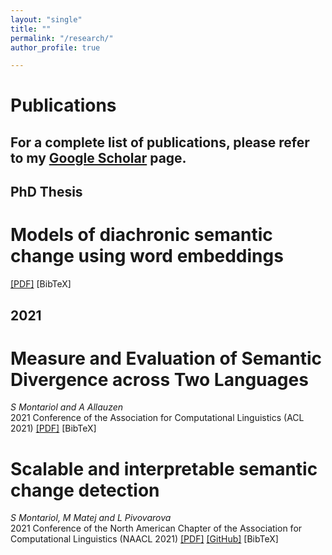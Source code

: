 ```yaml
---
layout: "single"
title: ""
permalink: "/research/"
author_profile: true

---
```


<script type="text/javascript">
   function toggleVisibility(block_id) {
       var e = document.getElementById(block_id);
       if(e.style.display == 'block')
          e.style.display = 'none';
       else
          e.style.display = 'block';
   }
    function copyToClip(element) {
        var str = document.getElementById(element).innerHTML;
        function listener(e) {
            e.clipboardData.setData("text/html", str);
            e.clipboardData.setData("text/plain", str);
            e.preventDefault();
        }
        document.addEventListener("copy", listener);
        document.execCommand("copy");
        document.removeEventListener("copy", listener);
};
</script>

# Publications

## For a complete list of publications, please refer to my [Google Scholar](https://scholar.google.com/citations?user=oM63nTMAAAAJ&hl=en) page.


## PhD Thesis

# Models of diachronic semantic change using word embeddings
<normal>
    <a href="https://www.theses.fr/2021UPASG006/abes" style="color:page.header.overlay_color">[PDF]</a>
    <a style="color:page.header.overlay_color; cursor: pointer; cursor: hand;" onclick="toggleVisibility('bib_thesis');">[BibTeX]</a>
</normal>
<div id="bib_thesis" style="display:none;">
<small>
<a class="btn"  onclick="copyToClip('bib_thesis');">copy to clipboard</a>
<div class="highlighter-rouge"><pre id="bib_thesis" class="highlight">
@phdthesis{montariol2021models,
  title={Models of diachronic semantic change using word embeddings},
  author={Montariol, Syrielle},
  year={2021},
  school={Universit{\'e} Paris-Saclay}
}
</pre></div></small>
</div>


## 2021

# Measure and Evaluation of Semantic Divergence across Two Languages
*S Montariol and A Allauzen*  
2021 Conference of the Association for Computational Linguistics (ACL 2021)
<normal>
    <a href="https://arxiv.org/pdf/2001.06629.pdf" style="color:page.header.overlay_color">[PDF]</a>
    <a style="color:page.header.overlay_color; cursor: pointer; cursor: hand;" onclick="toggleVisibility('bib_acl21');">[BibTeX]</a>
</normal>
<div id="bib_acl21" style="display:none;">
<small>
<a class="btn"  onclick="copyToClip('bib_acl21');">copy to clipboard</a>
<div class="highlighter-rouge"><pre id="bib_acl21" class="highlight">
@inproceedings{montariol-allauzen-2021-measure,
    title = "Measure and Evaluation of Semantic Divergence across Two Languages",
    author = "Montariol, Syrielle  and
      Allauzen, Alexandre",
    booktitle = "Proceedings of the 59th Annual Meeting of the Association for Computational Linguistics and the 11th International Joint Conference on Natural Language Processing (Volume 1: Long Papers)",
    month = aug,
    year = "2021",
    address = "Online",
    publisher = "Association for Computational Linguistics",
    url = "https://aclanthology.org/2021.acl-long.100",
    doi = "10.18653/v1/2021.acl-long.100",
    pages = "1247--1258",
}

</pre></div></small>
</div>


# Scalable and interpretable semantic change detection
*S Montariol, M Matej and L Pivovarova*  
2021 Conference of the North American Chapter of the Association for Computational Linguistics (NAACL 2021)
<normal>
    <a href="https://aclanthology.org/2021.naacl-main.369.pdf" style="color:page.header.overlay_color">[PDF]</a>
    <a href="https://github.com/matejMartinc/scalable_semantic_shift" style="color:page.header.overlay_color">[GitHub]</a>
    <a style="color:page.header.overlay_color; cursor: pointer; cursor: hand;" onclick="toggleVisibility('bib_naacl21');">[BibTeX]</a>
</normal>
<div id="bib_naacl21" style="display:none;">
<small>
<a class="btn"  onclick="copyToClip('bib_naacl21');">copy to clipboard</a>
<div class="highlighter-rouge"><pre id="bib_naacl21" class="highlight">
@inproceedings{montariol-etal-2021-scalable,
    title = "Scalable and Interpretable Semantic Change Detection",
    author = "Montariol, Syrielle  and
      Martinc, Matej  and
      Pivovarova, Lidia",
    booktitle = "Proceedings of the 2021 Conference of the North American Chapter of the Association for Computational Linguistics: Human Language Technologies",
    month = jun,
    year = "2021",
    address = "Online",
    publisher = "Association for Computational Linguistics",
    url = "https://aclanthology.org/2021.naacl-main.369",
    doi = "10.18653/v1/2021.naacl-main.369",
    pages = "4642--4652",
}

</pre></div></small>
</div>
